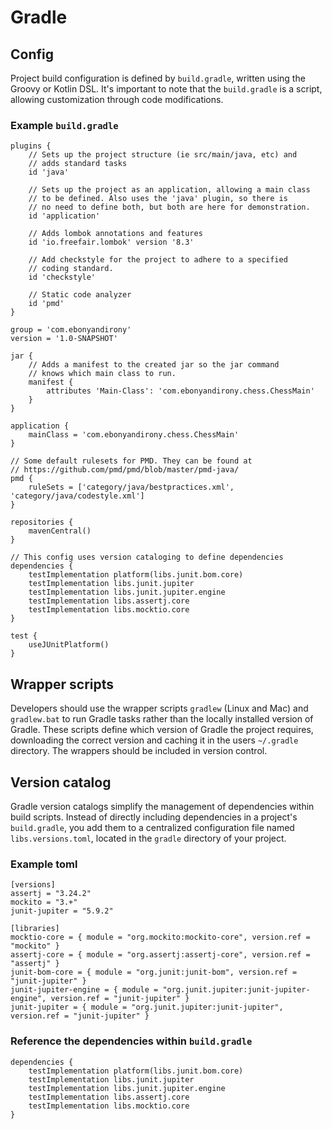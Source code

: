 # Gradle

## Config

Project build configuration is defined by `build.gradle`, written using the Groovy or Kotlin DSL. It's important to note that the `build.gradle` is a script, allowing customization through code modifications.

### Example `build.gradle`

```
plugins {
	// Sets up the project structure (ie src/main/java, etc) and 
	// adds standard tasks
    id 'java'
    
    // Sets up the project as an application, allowing a main class
    // to be defined. Also uses the 'java' plugin, so there is 
    // no need to define both, but both are here for demonstration.
    id 'application'
    
    // Adds lombok annotations and features
    id 'io.freefair.lombok' version '8.3'
    
    // Add checkstyle for the project to adhere to a specified
    // coding standard.
    id 'checkstyle'
    
    // Static code analyzer
    id 'pmd'
}

group = 'com.ebonyandirony'
version = '1.0-SNAPSHOT'

jar {
	// Adds a manifest to the created jar so the jar command
	// knows which main class to run.
    manifest {
        attributes 'Main-Class': 'com.ebonyandirony.chess.ChessMain'
    }
}

application {
    mainClass = 'com.ebonyandirony.chess.ChessMain'
}

// Some default rulesets for PMD. They can be found at
// https://github.com/pmd/pmd/blob/master/pmd-java/
pmd {
    ruleSets = ['category/java/bestpractices.xml', 'category/java/codestyle.xml']
}

repositories {
    mavenCentral()
}

// This config uses version cataloging to define dependencies
dependencies {
    testImplementation platform(libs.junit.bom.core)
    testImplementation libs.junit.jupiter
    testImplementation libs.junit.jupiter.engine
    testImplementation libs.assertj.core
    testImplementation libs.mocktio.core
}

test {
    useJUnitPlatform()
}
```

## Wrapper scripts

Developers should use the wrapper scripts `gradlew` (Linux and Mac) and `gradlew.bat` to run Gradle tasks rather than the locally installed version of Gradle. These scripts define which version of Gradle the project requires, downloading the correct version and caching it in the users `~/.gradle` directory. The wrappers should be included in version control.

## Version catalog

Gradle version catalogs simplify the management of dependencies within build scripts. Instead of directly including dependencies in a project's `build.gradle`, you add them to a centralized configuration file named `libs.versions.toml`, located in the `gradle` directory of your project.

### Example toml

```
[versions]
assertj = "3.24.2"
mockito = "3.+"
junit-jupiter = "5.9.2"

[libraries]
mocktio-core = { module = "org.mockito:mockito-core", version.ref = "mockito" }
assertj-core = { module = "org.assertj:assertj-core", version.ref = "assertj" }
junit-bom-core = { module = "org.junit:junit-bom", version.ref = "junit-jupiter" }
junit-jupiter-engine = { module = "org.junit.jupiter:junit-jupiter-engine", version.ref = "junit-jupiter" }
junit-jupiter = { module = "org.junit.jupiter:junit-jupiter", version.ref = "junit-jupiter" }
```

### Reference the dependencies within `build.gradle`

```
dependencies {
    testImplementation platform(libs.junit.bom.core)
    testImplementation libs.junit.jupiter
    testImplementation libs.junit.jupiter.engine
    testImplementation libs.assertj.core
    testImplementation libs.mocktio.core
}
```
